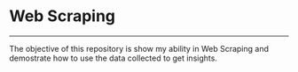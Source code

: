 # Web Scraping
---
The objective of this repository is show my ability in Web Scraping and demostrate how to use the data collected to get insights. 
